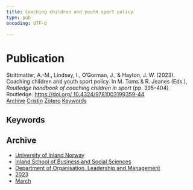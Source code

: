 ```yaml
---
title: Coaching children and youth sport policy
type: pub
encoding: UTF-8

---
```

<h1>Publication</h1>
<article id="csl-bib-container-K25S4L3T" class="csl-bib-container">
  <div class="csl-bib-body"> <div class="csl-entry">Strittmatter, A.-M., Lindsey, I., O’Gorman, J., &#38; Hayton, J. W. (2023). Coaching children and youth sport policy. In M. Toms &#38; R. Jeanes (Eds.), <i>Routledge handbook of coaching children in sport</i> (pp. 395–404). Routledge. <a href="https://doi.org/ 10.4324/9781003199359-44">https://doi.org/ 10.4324/9781003199359-44</a></div> </div>
  <div class="csl-bib-buttons">
    <a href="#taxonomy-article-K25S4L3T" alt="archive" class="csl-bib-button">Archive</a>
    <a href="https://app.cristin.no/results/show.jsf?id=2130469" alt="Cristin" class="csl-bib-button">Cristin</a>
    <a href="http://zotero.org/groups/5881554/items/K25S4L3T" alt="Zotero" class="csl-bib-button">Zotero</a>
    <a href="#keywords-article-K25S4L3T" alt="keywords" class="csl-bib-button">Keywords</a>
  </div>
  <div id="csl-bib-meta-container-K25S4L3T"></div>
</article>
<div id="csl-bib-meta-K25S4L3T" class="csl-bib-meta">
  <article id="keywords-article-K25S4L3T" class="keywords-article">
    <h1>Keywords</h1>
    
  </article>
  <article id="taxonomy-article-K25S4L3T" class="taxonomy-article">
    <h1>Archive</h1>
    <ul>
      <li>
        <a href="/en/archive/?key=3DCRN523">University of Inland Norway</a>
      </li>
      <li>
        <a href="/en/archive/?key=DU8Q9LN9">Inland School of Business and Social Sciences</a>
      </li>
      <li>
        <a href="/en/archive/?key=4LUWR3ZM">Department of Organisation, Leadership and Management</a>
      </li>
      <li>
        <a href="/en/archive/?key=THVQJFRI">2023</a>
      </li>
      <li>
        <a href="/en/archive/?key=5DDZ8L3N">March</a>
      </li>
    </ul>
  </article>
</div>
